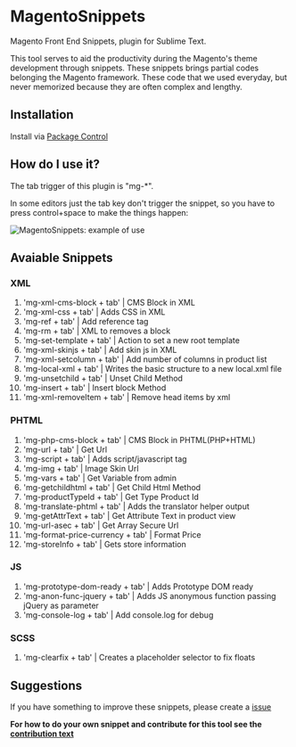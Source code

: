 # MagentoSnippets
Magento Front End Snippets, plugin for Sublime Text.

This tool serves to aid the productivity during the Magento's theme development through snippets. These snippets brings partial codes belonging the Magento framework. These code that we used everyday, but never memorized because they are often complex and lengthy.

## Installation
Install via [Package Control](https://packagecontrol.io/installation)

## How do I use it?
The tab trigger of this plugin is "mg-*".

In some editors just the tab key don't trigger the snippet, so you have to press control+space to make the things happen:

![MagentoSnippets: example of use](http://www.magefront.com.br/wp-content/uploads/2015/01/MagentoSnippets-sample.gif)

## Avaiable Snippets

### XML

1. 'mg-xml-cms-block + tab' | CMS Block in XML
1. 'mg-xml-css + tab' | Adds CSS in XML
1. 'mg-ref + tab' | Add reference tag
1. 'mg-rm + tab' | XML to removes a block
1. 'mg-set-template + tab' | Action to set a new root template
1. 'mg-xml-skinjs + tab' | Add skin js in XML
1. 'mg-xml-setcolumn + tab' | Add number of columns in product list
1. 'mg-local-xml + tab' | Writes the basic structure to a new local.xml file
1. 'mg-unsetchild + tab' | Unset Child Method
1. 'mg-insert + tab' | Insert block Method
1. 'mg-xml-removeItem + tab' | Remove head items by xml

### PHTML

1. 'mg-php-cms-block + tab' | CMS Block in PHTML(PHP+HTML)
1. 'mg-url + tab' | Get Url
1. 'mg-script + tab' | Adds script/javascript tag
1. 'mg-img + tab' | Image Skin Url
1. 'mg-vars + tab' | Get Variable from admin
1. 'mg-getchildhtml + tab' | Get Child Html Method
1. 'mg-productTypeId + tab' | Get Type Product Id
1. 'mg-translate-phtml + tab' | Adds the translator helper output
1. 'mg-getAttrText + tab' | Get Attribute Text in product view
1. 'mg-url-asec + tab' | Get Array Secure Url
1. 'mg-format-price-currency + tab' | Format Price
1. 'mg-storeInfo + tab' | Gets store information

### JS

1. 'mg-prototype-dom-ready + tab' | Adds Prototype DOM ready
1. 'mg-anon-func-jquery + tab' | Adds JS anonymous function passing jQuery as parameter
1. 'mg-console-log + tab' | Add console.log for debug

### SCSS

1. 'mg-clearfix + tab' | Creates a placeholder selector to fix floats

## Suggestions
If you have something to improve these snippets, please create a [issue](https://github.com/MageFront/MagentoSnippets/issues/new)

**For how to do your own snippet and contribute for this tool see the [contribution text](https://github.com/MageFront/MagentoSnippets/blob/master/contribute.md)**
